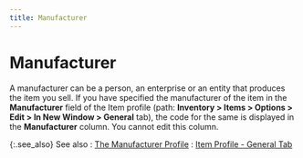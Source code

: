 ```yaml
---
title: Manufacturer
---
```


# Manufacturer


A manufacturer can be a person, an enterprise or an entity that produces  the item you sell. If you have specified the manufacturer of the item  in the **Manufacturer** field of the  Item profile (path: **Inventory &gt; Items 
 &gt; Options &gt; Edit &gt; In New Window &gt; General** tab), the  code for the same is displayed in the **Manufacturer**  column. You cannot edit this column.


{:.see_also}
See also
: [The  Manufacturer Profile]({{site.mi_chm}}/item-profile-details/item-specification/manufacturer/manufacturer_profile.html)
: [Item  Profile - General Tab]({{site.mi_chm}}/create-regular-items-kits-and-assemblies/creating-an-item/the_item_profile_-_general.html)
